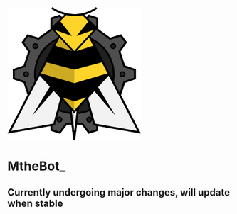 <p align:'center'>
    <img src='./assets/logo.png' width='300px' height='300px'>
    <h1>MtheBot_</h1>
</p>

## Currently undergoing major changes, will update when stable